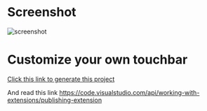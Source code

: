 # Screenshot

![screenshot](https://raw.githubusercontent.com/joao-tupinamba/npm-git-touchbar/blob/master/assets/touch.png)

# Customize your own touchbar

[Click this link to generate this project](https://github.com/iamssen/vscode-touchbar/generate)

And read this link <https://code.visualstudio.com/api/working-with-extensions/publishing-extension>
